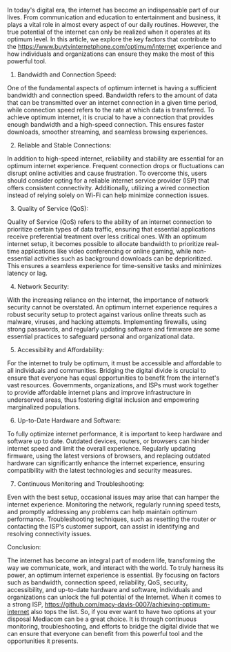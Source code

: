 In today's digital era, the internet has become an indispensable part of our lives. From communication and education to entertainment and business, it plays a vital role in almost every aspect of our daily routines. However, the true potential of the internet can only be realized when it operates at its optimum level. In this article, we explore the key factors that contribute to the https://www.buytvinternetphone.com/optimum/internet experience and how individuals and organizations can ensure they make the most of this powerful tool.

1. Bandwidth and Connection Speed:

One of the fundamental aspects of optimum internet is having a sufficient bandwidth and connection speed. Bandwidth refers to the amount of data that can be transmitted over an internet connection in a given time period, while connection speed refers to the rate at which data is transferred. To achieve optimum internet, it is crucial to have a connection that provides enough bandwidth and a high-speed connection. This ensures faster downloads, smoother streaming, and seamless browsing experiences.

2. Reliable and Stable Connections:

In addition to high-speed internet, reliability and stability are essential for an optimum internet experience. Frequent connection drops or fluctuations can disrupt online activities and cause frustration. To overcome this, users should consider opting for a reliable internet service provider (ISP) that offers consistent connectivity. Additionally, utilizing a wired connection instead of relying solely on Wi-Fi can help minimize connection issues.

3. Quality of Service (QoS):

Quality of Service (QoS) refers to the ability of an internet connection to prioritize certain types of data traffic, ensuring that essential applications receive preferential treatment over less critical ones. With an optimum internet setup, it becomes possible to allocate bandwidth to prioritize real-time applications like video conferencing or online gaming, while non-essential activities such as background downloads can be deprioritized. This ensures a seamless experience for time-sensitive tasks and minimizes latency or lag.

4. Network Security:

With the increasing reliance on the internet, the importance of network security cannot be overstated. An optimum internet experience requires a robust security setup to protect against various online threats such as malware, viruses, and hacking attempts. Implementing firewalls, using strong passwords, and regularly updating software and firmware are some essential practices to safeguard personal and organizational data.

5. Accessibility and Affordability:

For the internet to truly be optimum, it must be accessible and affordable to all individuals and communities. Bridging the digital divide is crucial to ensure that everyone has equal opportunities to benefit from the internet's vast resources. Governments, organizations, and ISPs must work together to provide affordable internet plans and improve infrastructure in underserved areas, thus fostering digital inclusion and empowering marginalized populations.

6. Up-to-Date Hardware and Software:

To fully optimize internet performance, it is important to keep hardware and software up to date. Outdated devices, routers, or browsers can hinder internet speed and limit the overall experience. Regularly updating firmware, using the latest versions of browsers, and replacing outdated hardware can significantly enhance the internet experience, ensuring compatibility with the latest technologies and security measures.

7. Continuous Monitoring and Troubleshooting:

Even with the best setup, occasional issues may arise that can hamper the internet experience. Monitoring the network, regularly running speed tests, and promptly addressing any problems can help maintain optimum performance. Troubleshooting techniques, such as resetting the router or contacting the ISP's customer support, can assist in identifying and resolving connectivity issues.

Conclusion:

The internet has become an integral part of modern life, transforming the way we communicate, work, and interact with the world. To truly harness its power, an optimum internet experience is essential. By focusing on factors such as bandwidth, connection speed, reliability, QoS, security, accessibility, and up-to-date hardware and software, individuals and organizations can unlock the full potential of the Internet. When it comes to a strong ISP, https://github.com/macy-davis-0007/achieving-optimum-internet also tops the list. So, if you ever want to have two options at your disposal Mediacom can be a great choice. It is through continuous monitoring, troubleshooting, and efforts to bridge the digital divide that we can ensure that everyone can benefit from this powerful tool and the opportunities it presents.
